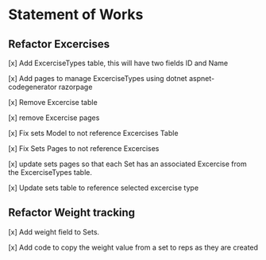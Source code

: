 #  Statement of Works

## Refactor Excercises

[x] Add ExcerciseTypes table, this will have two fields ID and Name

[x] Add pages to manage ExcerciseTypes using dotnet aspnet-codegenerator razorpage

[x] Remove Excercise table 

[x] remove Excercise pages

[x] Fix sets Model to not reference Excercises Table

[x] Fix Sets Pages to not reference Excercises

[x] update sets pages so that each Set has an associated Excercise from the  ExcerciseTypes table.

[x] Update sets table to reference selected excercise type

## Refactor Weight tracking

[x] Add weight field to Sets.

[x] Add code to copy the weight value from a set to reps as they are created